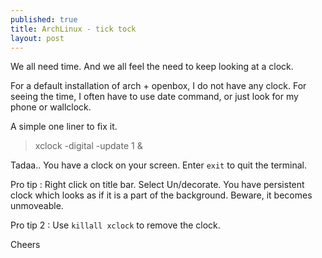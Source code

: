 ```yaml
---
published: true
title: ArchLinux - tick tock
layout: post
---
```

We all need time. And we all feel the need to keep looking at a clock.

For a default installation of arch + openbox, I do not have any clock. For seeing the time, I often have to use date command, or just look for my phone or wallclock.

A simple one liner to fix it.

> xclock -digital -update 1 &

Tadaa.. You have a clock on your screen. Enter `exit` to quit the terminal.

Pro tip : Right click on title bar. Select Un/decorate. You have persistent clock which looks as if it is a part of the background. Beware, it becomes unmoveable.

Pro tip 2 : Use `killall xclock` to remove the clock.

Cheers

